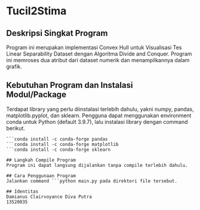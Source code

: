 # Tucil2Stima

## Deskripsi Singkat Program
Program ini merupakan implementasi Convex Hull untuk Visualisasi Tes Linear Separability Dataset dengan Algoritma Divide and Conquer. Program ini memroses dua atribut dari dataset numerik dan menampilkannya dalam grafik.

## Kebutuhan Program dan Instalasi Modul/Package
Terdapat library yang perlu diinstalasi terlebih dahulu, yakni numpy, pandas, matplotlib.pyplot, dan sklearn. Pengguna dapat menggunakan environment conda untuk Python (default 3.9.7), lalu instalasi library dengan command berikut.
```conda install -c conda-forge numpy
```conda install -c conda-forge pandas
```conda install -c conda-forge matplotlib
```conda install -c conda-forge sklearn

## Langkah Compile Program
Program ini dapat langsung dijalankan tanpa compile terlebih dahulu.

## Cara Penggunaan Program
Jalankan command ```python main.py pada direktori file tersebut.

## Identitas
Damianus Clairvoyance Diva Putra
13520035